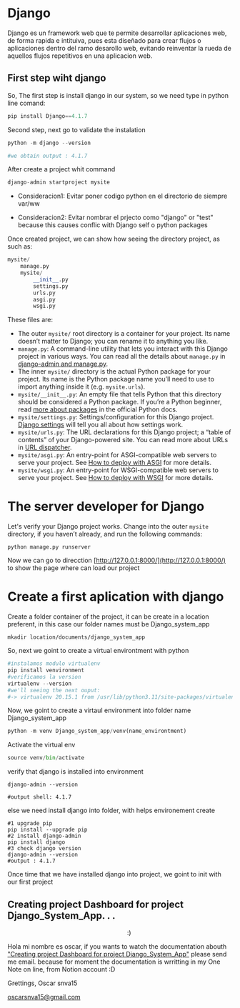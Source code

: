 # Django

Django es un framework web que te permite desarrollar aplicaciones web, de forma rapida e intituiva, pues esta diseñado para crear flujos o aplicaciones dentro del ramo desarollo web, evitando reinventar la rueda de aquellos flujos repetitivos en una aplicacion web.

## First step wiht django

So, The first step is install django in our system, so we need type in python line comand:

```python
pip install Django==4.1.7
```

Second step, next go to validate the instalation

```python
python -m django --version

#we obtain output : 4.1.7
```

After create a project whit command

```python
django-admin startproject mysite
```

- Consideracion1: Evitar poner codigo python en el directorio de siempre var/ww

- Consideracion2: Evitar nombrar el prjecto como "django" or "test" because this causes conflic with Django self o python packages

Once created project, we can show how seeing the directory project, as such as:

```python
mysite/
    manage.py
    mysite/
        __init__.py
        settings.py
        urls.py
        asgi.py
        wsgi.py
```

These files are:

- The outer `mysite/` root directory is a container for your project. Its
  name doesn’t matter to Django; you can rename it to anything you like.
- `manage.py`: A command-line utility that lets you interact with this
  Django project in various ways. You can read all the details about `manage.py` in [django-admin and manage.py](https://docs.djangoproject.com/en/4.1/ref/django-admin/).
- The inner `mysite/` directory is the actual Python package for your
  project. Its name is the Python package name you’ll need to use to import
  anything inside it (e.g. `mysite.urls`).
- `mysite/__init__.py`: An empty file that tells Python that this
  directory should be considered a Python package. If you’re a Python beginner,
  read [more about packages](https://docs.python.org/3/tutorial/modules.html#tut-packages "(in Python v3.11)") in the official Python docs.
- `mysite/settings.py`: Settings/configuration for this Django
  project. [Django settings](https://docs.djangoproject.com/en/4.1/topics/settings/) will tell you all about how settings
  work.
- `mysite/urls.py`: The URL declarations for this Django project; a
  “table of contents” of your Django-powered site. You can read more about
  URLs in [URL dispatcher](https://docs.djangoproject.com/en/4.1/topics/http/urls/).
- `mysite/asgi.py`: An entry-point for ASGI-compatible web servers to
  serve your project. See [How to deploy with ASGI](https://docs.djangoproject.com/en/4.1/howto/deployment/asgi/) for more details.
- `mysite/wsgi.py`: An entry-point for WSGI-compatible web servers to
  serve your project. See [How to deploy with WSGI](https://docs.djangoproject.com/en/4.1/howto/deployment/wsgi/) for more details.

# The server developer for Django

Let's verify your Django project works. Change into the outer `mysite` directory, if
you haven’t already, and run the following commands:

```shell
python manage.py runserver
```

Now we can go to direcction [http://127.0.0.1:8000/](http://127.0.0.1:8000/) to show the page where can load our project

# Create a first aplication with django

Create a folder container of the project, it can be create in a location preferent, in this case our folder names must be Django_system_app

```shell
mkadir location/documents/django_system_app
```

So, next we goint to create a virtual environtment with python

```python
#instalamos modulo virtualenv
pip install venvironment
#verificamos la version
virtualenv --version
#we'll seeing the next ouput:
#-> virtualenv 20.15.1 from /usr/lib/python3.11/site-packages/virtualenv/__init__.py
```

Now, we goint to create a virtaul environment into folder name Django_system_app

```python
python -m venv Django_system_app/venv(name_environtment)
```

Activate the virtual env

```python
source venv/bin/activate
```

verify that django is installed into environment

```shell
django-admin --version

#output shell: 4.1.7
```

else we need install django into folder, with helps environement create

```shell
#1 upgrade pip
pip install --upgrade pip
#2 install django-admin
pip install django
#3 check django version
django-admin --version
#output : 4.1.7
```

Once time that we have installed django into project, we goint to init with our first project

## Creating project Dashboard for project Django_System_App. . .

                                                                    :)

Hola mi nombre es oscar, if you wants to watch the documentation abouth <u>"Creating project Dashboard for project Django_System_App"</u> please send me email. because for moment the documentation is wrritting in my One Note on line, from Notion account :D

Grettings, Oscar snva15

[oscarsnva15@gmail.com](mailto:oscarsnva15@gmail.com)

